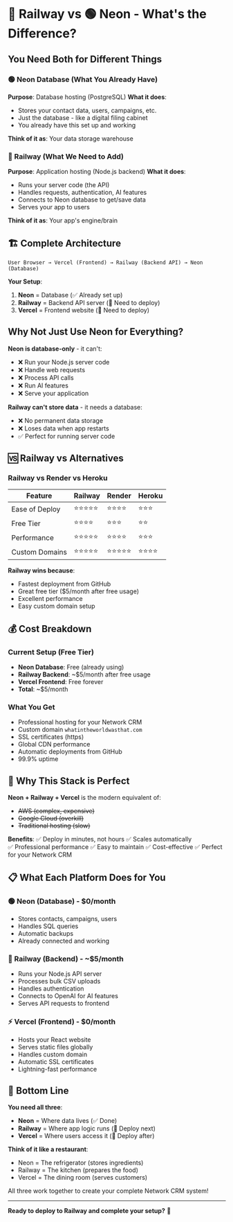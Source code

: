 # 🚂 Railway vs 🟢 Neon - What's the Difference?

## You Need Both for Different Things

### 🟢 Neon Database (What You Already Have)
**Purpose**: Database hosting (PostgreSQL)
**What it does**: 
- Stores your contact data, users, campaigns, etc.
- Just the database - like a digital filing cabinet
- You already have this set up and working

**Think of it as**: Your data storage warehouse

### 🚂 Railway (What We Need to Add) 
**Purpose**: Application hosting (Node.js backend)
**What it does**:
- Runs your server code (the API)
- Handles requests, authentication, AI features
- Connects to Neon database to get/save data
- Serves your app to users

**Think of it as**: Your app's engine/brain

## 🏗️ Complete Architecture

```
User Browser → Vercel (Frontend) → Railway (Backend API) → Neon (Database)
```

**Your Setup**:
1. **Neon** = Database (✅ Already set up)
2. **Railway** = Backend API server (🔄 Need to deploy)  
3. **Vercel** = Frontend website (🔄 Need to deploy)

## Why Not Just Use Neon for Everything?

**Neon is database-only** - it can't:
- ❌ Run your Node.js server code
- ❌ Handle web requests  
- ❌ Process API calls
- ❌ Run AI features
- ❌ Serve your application

**Railway can't store data** - it needs a database:
- ❌ No permanent data storage
- ❌ Loses data when app restarts
- ✅ Perfect for running server code

## 🆚 Railway vs Alternatives

### Railway vs Render vs Heroku

| Feature | Railway | Render | Heroku |
|---------|---------|---------|---------|
| Ease of Deploy | ⭐⭐⭐⭐⭐ | ⭐⭐⭐⭐ | ⭐⭐⭐ |
| Free Tier | ⭐⭐⭐⭐ | ⭐⭐⭐ | ⭐⭐ |
| Performance | ⭐⭐⭐⭐⭐ | ⭐⭐⭐⭐ | ⭐⭐⭐ |
| Custom Domains | ⭐⭐⭐⭐⭐ | ⭐⭐⭐⭐⭐ | ⭐⭐⭐⭐ |

**Railway wins because**:
- Fastest deployment from GitHub
- Great free tier ($5/month after free usage)
- Excellent performance
- Easy custom domain setup

## 💰 Cost Breakdown

### Current Setup (Free Tier)
- **Neon Database**: Free (already using)
- **Railway Backend**: ~$5/month after free usage
- **Vercel Frontend**: Free forever
- **Total**: ~$5/month

### What You Get
- Professional hosting for your Network CRM
- Custom domain `whatintheworldwasthat.com`
- SSL certificates (https)  
- Global CDN performance
- Automatic deployments from GitHub
- 99.9% uptime

## 🚀 Why This Stack is Perfect

**Neon + Railway + Vercel** is the modern equivalent of:
- ~~AWS (complex, expensive)~~
- ~~Google Cloud (overkill)~~  
- ~~Traditional hosting (slow)~~

**Benefits**:
✅ Deploy in minutes, not hours
✅ Scales automatically  
✅ Professional performance
✅ Easy to maintain
✅ Cost-effective
✅ Perfect for your Network CRM

## 📋 What Each Platform Does for You

### 🟢 Neon (Database) - $0/month
- Stores contacts, campaigns, users
- Handles SQL queries
- Automatic backups
- Already connected and working

### 🚂 Railway (Backend) - ~$5/month  
- Runs your Node.js API server
- Processes bulk CSV uploads
- Handles authentication  
- Connects to OpenAI for AI features
- Serves API requests to frontend

### ⚡ Vercel (Frontend) - $0/month
- Hosts your React website
- Serves static files globally  
- Handles custom domain
- Automatic SSL certificates
- Lightning-fast performance

## 🎯 Bottom Line

**You need all three**:
- **Neon** = Where data lives (✅ Done)
- **Railway** = Where app logic runs (🔄 Deploy next)
- **Vercel** = Where users access it (🔄 Deploy after)

**Think of it like a restaurant**:
- Neon = The refrigerator (stores ingredients)
- Railway = The kitchen (prepares the food)  
- Vercel = The dining room (serves customers)

All three work together to create your complete Network CRM system!

---

**Ready to deploy to Railway and complete your setup?** 🚀
